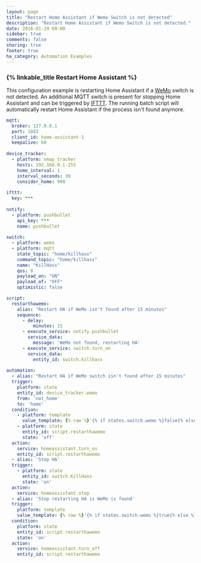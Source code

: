 ```yaml
---
layout: page
title: "Restart Home Assistant if Wemo Switch is not detected"
description: "Restart Home Assistant if Wemo Switch is not detected."
date: 2016-01-29 08:00
sidebar: true
comments: false
sharing: true
footer: true
ha_category: Automation Examples
---
```


### {% linkable_title Restart Home Assistant %}

This configuration example is restarting Home Assistant if a [WeMo](/components/switch.wemo/) switch is not detected. An additional MQTT switch is present for stopping Home Assistant and can be triggered by [IFTTT](/components/ifttt/). The running batch script will automatically restart Home Assistant if the process isn't found anymore.

```yaml
mqtt:
  broker: 127.0.0.1
  port: 1883
  client_id: home-assistant-1
  keepalive: 60
  
device_tracker:
  - platform: nmap_tracker
    hosts: 192.168.0.1-255
    home_interval: 1
    interval_seconds: 30
    consider_home: 900
    
ifttt:
  key: ***
  
notify: 
  - platform: pushbullet
    api_key: ***
    name: pushbullet
  
switch:
  - platform: wemo
  - platform: mqtt
    state_topic: "home/killhass"
    command_topic: "home/killhass"
    name: "KillHass"
    qos: 0
    payload_on: "ON"
    payload_of: "OFF"
    optimistic: false

script:
  restarthawemo:
    alias: "Restart HA if WeMo isn't found after 15 minutes"
    sequence:
      - delay:
          minutes: 15
      - execute_service: notify.pushbullet
        service_data:
          message: 'WeMo not found, restarting HA'
      - execute_service: switch.turn_on
        service_data:
          entity_id: switch.killhass
  
automation:
  - alias: "Restart HA if WeMo switch isn't found after 15 minutes"
  trigger:
    platform: state
    entity_id: device_tracker.wemo
    from: 'not_home'
    to: 'home'
  condition:
    - platform: template
      value_template: {% raw %}'{% if states.switch.wemo %}false{% else %}true{% endif %}'{% endraw %}
    - platform: state
      entity_id: script.restarthawemo
      state: 'off'
  action:
    service: homeassistant.turn_on
    entity_id: script.restarthawemo
  - alias: 'Stop HA'
  trigger:
    - platform: state
      entity_id: switch.KillHass
      state: 'on'
  action:
    service: homeassistant.stop
  - alias: 'Stop restarting HA is WeMo is found'
  trigger:
    platform: template
    value_template: {% raw %}'{% if states.switch.wemo %}true{% else %}false{% endif %}'{% endraw %}
  condition:
    platform: state
    entity_id: script.restarthawemo
    state: 'on'
  action:
    service: homeassistant.turn_off
    entity_id: script.restarthawemo
```

